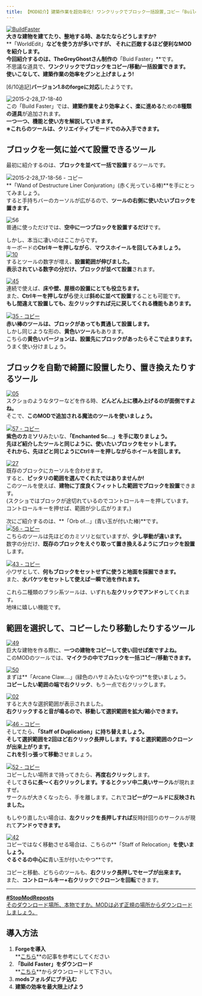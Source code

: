 ```yaml
---
title: 【MOD紹介】建築作業を超効率化! ワンクリックでブロック一括設置,コピー「Build Faster」
---
```


[![BuildFaster](https://cdn-ak.f.st-hatena.com/images/fotolife/s/sasigume/20210208/20210208140916.png)](#5/8/5841434a.png "BuildFaster")  
**大きな建物を建てたり、整地する時、あなたならどうしますか?**  
**「WorldEdit」**などを使う方が多いですが、 **それに匹敵するほど便利なMODを紹介します。**   
今回紹介するのは、TheGreyGhostさん制作の**「Buid Faster」**です。  
不思議な道具で、**ワンクリックでブロックをコピー/移動/一括設置できます。**  
**使いこなして、建築作業の効率をグンと上げましょう!**

\[6/10追記\]**バージョン1.8のforgeに対応**したようです。

![2015-2-28_17-18-40](https://cdn-ak.f.st-hatena.com/images/fotolife/s/sasigume/20210208/20210208162636.jpg)  
この「Build Faster」では、**建築作業をより効率よく、楽に進める**ための**8種類の道具**が追加されます。  
**一つ一つ、機能と使い方を解説していきます。**  
**※これらのツールは、クリエイティブモードでのみ入手できます。**

## ブロックを一気に並べて設置できるツール

最初に紹介するのは、**ブロックを並べて一括で設置**するツールです。

![2015-2-28_17-18-56 - コピー](https://cdn-ak.f.st-hatena.com/images/fotolife/s/sasigume/20210208/20210208125659.jpg)  
**「Wand of Destructure Liner Conjuration」(赤く光っている棒)**を手にとってみましょう。  
すると手持ちバーのカーソルが広がるので、**ツールの右側に使いたいブロックを置きます。**

![56](https://cdn-ak.f.st-hatena.com/images/fotolife/s/sasigume/20210208/20210208164737.png)  
普通に使っただけでは、**空中に一つブロックを設置するだけ**です。

しかし、本当に凄いのはここからです。  
キーボードの**Ctrlキーを押しながら**、**マウスホイールを回してみましょう。**  
[![10](https://cdn-ak.f.st-hatena.com/images/fotolife/s/sasigume/20210208/20210208132008.png)](#2/4/24dc7aab.png "10")  
するとツールの数字が増え、**設置範囲が伸びました。**  
**表示されている数字の分だけ、ブロックが並べて設置**されます。

[![45](https://cdn-ak.f.st-hatena.com/images/fotolife/s/sasigume/20210208/20210208143620.png)](#7/0/70410d03.png "45")  
連続で使えば、**床や壁、屋根の設置にとても役立ちます。**  
また、**Ctrlキーを押しながら**使えば**斜めに並べて設置**することも可能です。  
**もし間違えて設置しても、左クリックすれば元に戻してくれる機能もあります。**

[![35 - コピー](https://cdn-ak.f.st-hatena.com/images/fotolife/s/sasigume/20210208/20210208154955.png)](#b/5/b5f74fa2.png "35 - コピー")  
**赤い棒のツールは、ブロックがあっても貫通して設置します。**  
しかし同じような形の、**黄色いツール**もあります。  
こちらの**黄色いバージョンは、設置先にブロックがあったらそこで止まります。**  
うまく使い分けましょう。

## ブロックを自動で綺麗に設置したり、置き換えたりするツール

[![05](https://cdn-ak.f.st-hatena.com/images/fotolife/s/sasigume/20210208/20210208141720.png)](#5/f/5fbcd928.png "05")  
スクショのようなタワーなどを作る時、**どんどん上に積み上げるのが面倒ですよね。**  
そこで、**このMODで追加される魔法のツールを使いましょう。**

[![57 - コピー](https://cdn-ak.f.st-hatena.com/images/fotolife/s/sasigume/20210208/20210208154334.png)](#b/0/b014afb0.png "57 - コピー")  
**紫色のカミソリ**みたいな、**「Enchanted Sc…」**を手に取りましょう。  
先ほど紹介したツールと同じように、**使いたいブロックをセット**します。  
それから、先ほどと同じように**Ctrlキーを押しながらホイールを回します。**

[![27](https://cdn-ak.f.st-hatena.com/images/fotolife/s/sasigume/20210208/20210208144342.png)](#7/7/7727db7a.png "27")  
既存のブロックにカーソルを合わせます。  
すると、**ピッタリの範囲を選んでくれたではありませんか!**  
このツールを使えば、**建物に丁度良くフィットした範囲でブロックを設置**できます。  
(スクショではブロックが途切れているのでコントロールキーを押しています。  
コントロールキーを押せば、範囲が少し広がります。)

次にご紹介するのは、**「Orb of…」(青い玉が付いた棒)**です。  
[![56 - コピー](https://cdn-ak.f.st-hatena.com/images/fotolife/s/sasigume/20210208/20210208154555.png)](#b/2/b26aad26.png "56 - コピー")  
こちらのツールは先ほどのカミソリと似ていますが、**少し挙動が違います。**  
数字の分だけ、**既存のブロックをえぐり取って置き換えるようにブロックを設置**します。

[![43 - コピー](https://cdn-ak.f.st-hatena.com/images/fotolife/s/sasigume/20210208/20210208151723.png)](#9/7/9712b8bb.png "43 - コピー")  
小ワザとして、**何もブロックをセットせずに使うと地面を採掘できます。**  
また、**水バケツをセットして使えば一瞬で池を作れます。**

これら二種類のブラシ系ツールは、いずれも**左クリックでアンドゥ**してくれます。  
地味に嬉しい機能です。

## 範囲を選択して、コピーしたり移動したりするツール

[![49](https://cdn-ak.f.st-hatena.com/images/fotolife/s/sasigume/20210208/20210208174636.png)](#e/a/eadb6ae3.png "49")  
巨大な建物を作る際に、**一つの建物をコピーして使い回せば楽ですよね。**  
このMODのツールでは、**マイクラの中でブロックを一括コピー/移動できます。**

[![50](https://cdn-ak.f.st-hatena.com/images/fotolife/s/sasigume/20210208/20210208161728.png)](#d/2/d2d53f4a.png "50")  
まずは**「Arcane Claw….」(緑色のハサミみたいなやつ)**を使いましょう。  
**コピーしたい範囲の端で右クリック**、もう一点で右クリックします。

[![02](https://cdn-ak.f.st-hatena.com/images/fotolife/s/sasigume/20210208/20210208140357.png)](#5/2/52e88226.png "02")  
すると大きな選択範囲が表示されました。  
**右クリックすると音が鳴るので、移動して選択範囲を拡大/縮小できます。**

[![46 - コピー](https://cdn-ak.f.st-hatena.com/images/fotolife/s/sasigume/20210208/20210208132740.png)](#2/c/2c5a875b.png "46 - コピー")  
そしてたら、**「Staff of Duplication」**に持ち替えましょう。  
そして**選択範囲を2回ほど右クリック長押しします。すると選択範囲のクローンが出来上がります。  
**これを**引っ張って移動**させましょう。

[![52 - コピー](https://cdn-ak.f.st-hatena.com/images/fotolife/s/sasigume/20210208/20210208133111.png)](#2/f/2f4e485c.png "52 - コピー")  
コピーしたい場所まで持ってきたら、**再度右クリック**します。  
そして**さらに長～く右クリックします。**すると**クッソ中二臭いサークル**が現れますぜ。  
サークルが大きくなったら、手を離します。これで**コピーがワールドに反映されました。**

もしやり直したい場合は、**左クリックを長押しすれば**反時計回りのサークルが現れて**アンドゥできます。**

[![42](https://cdn-ak.f.st-hatena.com/images/fotolife/s/sasigume/20210208/20210208160256.png)](#c/3/c35ac96b.png "42")  
コピーではなく移動させる場合は、こちらの**「Staff of Relocation」**を使いましょう。  
ぐるぐるの中心に**青い玉が付いたやつ**です。

コピーと移動、どちらのツールも、**右クリック長押しでセーブが出来ます。**  
また、**コントロールキー+右クリック**で**クローンを回転**できます。

---

[**#StopModReposts**  
そのダウンロード場所、本物ですか。MODは必ず正規の場所からダウンロードしましょう。](https://www.napoan.com/stop-mod-reposts/)

## 導入方法 

1.  **Forgeを導入**  
    **[こちら](/new-way-to-install-mod/#forge-inst)**の記事を参考にしてください
2.  **「Build Faster」をダウンロード**  
    **[こちら](http://www.minecraftforum.net/forums/mapping-and-modding/minecraft-mods/2258367-build-faster-v2-1-7-10 "「Build Faster MOD」のダウンロード")**からダウンロードして下さい。
3.  **modsフォルダにブチ込む** 
4.  **建築の効率を最大限上げよう**
